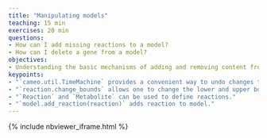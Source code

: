 ```yaml
---
title: "Manipulating models"
teaching: 15 min
exercises: 20 min
questions:
- How can I add missing reactions to a model?
- How can I delete a gene from a model?
objectives:
- Understanding the basic mechanisms of adding and removing content from a model.
keypoints:
- "`cameo.util.TimeMachine` provides a convenient way to undo changes to models in order to avoid copies."
- "`reaction.change_bounds` allows one to change the lower and upper bound of reaction simultaneously."
- "`Reaction` and `Metabolite` can be used to define reactions."
- "`model.add_reaction(reaction)` adds reaction to model."
---
```


{% include nbviewer_iframe.html %}
